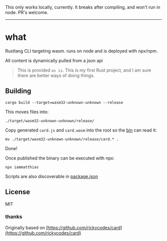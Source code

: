 This only works locally, currently. It breaks after compiling, and won't run in node. PR's welcome.

---

# what

Rustlang CLI targeting wasm. runs on node and is deployed with npx/npm.

All content is dynamically pulled from a json api

> This is provided `as is`. This is my first Rust project, and I am sure there are better ways of doing things.

## Building

```
cargo build --target=wasm32-unknown-unknown --release
```

This moves files into:

```
./target/wasm32-unknown-unknown/release/
```

Copy generated `card.js` and `card.wasm` into the root so the [bin](bin.js) can read it:

```
mv ./target/wasm32-unknown-unknown/release/card.* .
```

Done!

Once published the binary can be executed with npx:

```
npx iammatthias
```

Scripts are also discoverable in [package.json](package.json#L9)

## License

MIT

### thanks

Originally based on [https://github.com/rickycodes/card](https://github.com/rickycodes/card)
